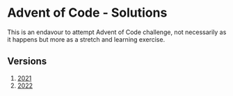 # Advent of Code - Solutions

This is an endavour to attempt Advent of Code challenge, not necessarily as it happens but more as a stretch and learning exercise.

## Versions
 1. [2021](https://adventofcode.com/2021)
 2. [2022](https://adventofcode.com/2022)

